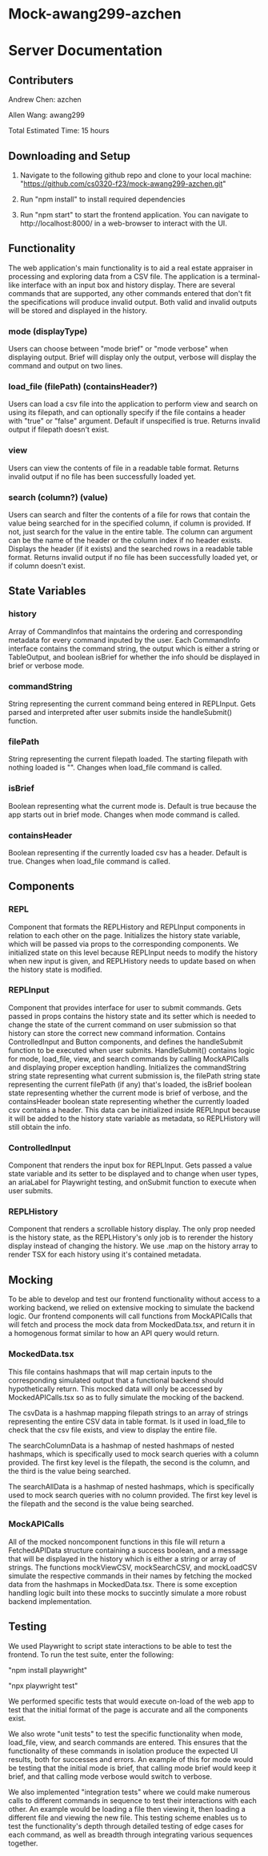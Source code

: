 # Mock-awang299-azchen

# Server Documentation

## Contributers

Andrew Chen: azchen

Allen Wang: awang299

Total Estimated Time: 15 hours

## Downloading and Setup

1. Navigate to the following github repo and clone to your local machine:
   "https://github.com/cs0320-f23/mock-awang299-azchen.git"

2. Run "npm install" to install required dependencies

3. Run "npm start" to start the frontend application. You can navigate to http://localhost:8000/ in a web-browser to interact with the UI.

## Functionality

The web application's main functionality is to aid a real estate appraiser in processing and exploring data from a CSV file. The application is a terminal-like interface with an input box and history display. There are several commands that are supported, any other commands entered that don't fit the specifications will produce invalid output. Both valid and invalid outputs will be stored and displayed in the history.

### mode (displayType)

Users can choose between "mode brief" or "mode verbose" when displaying output. Brief will display only the output, verbose will display the command and output on two lines.

### load_file (filePath) (containsHeader?)

Users can load a csv file into the application to perform view and search on using its filepath, and can optionally specify if the file contains a header with "true" or "false" argument. Default if unspecified is true. Returns invalid output if filepath doesn't exist.

### view

Users can view the contents of file in a readable table format. Returns invalid output if no file has been successfully loaded yet.

### search (column?) (value)

Users can search and filter the contents of a file for rows that contain the value being searched for in the specified column, if column is provided. If not, just search for the value in the entire table. The column can argument can be the name of the header or the column index if no header exists. Displays the header (if it exists) and the searched rows in a readable table format. Returns invalid output if no file has been successfully loaded yet, or if column doesn't exist.

## State Variables

### history

Array of CommandInfos that maintains the ordering and corresponding metadata for every command inputed by the user. Each CommandInfo interface contains the command string, the output which is either a string or TableOutput, and boolean isBrief for whether the info should be displayed in brief or verbose mode.

### commandString

String representing the current command being entered in REPLInput. Gets parsed and interpreted after user submits inside the handleSubmit() function.

### filePath

String representing the current filepath loaded. The starting filepath with nothing loaded is "". Changes when load_file command is called.

### isBrief

Boolean representing what the current mode is. Default is true because the app starts out in brief mode. Changes when mode command is called.

### containsHeader

Boolean representing if the currently loaded csv has a header. Default is true. Changes when load_file command is called.

## Components

### REPL

Component that formats the REPLHistory and REPLInput components in relation to each other on the page. Initializes the history state variable, which will be passed via props to the corresponding components. We initialized state on this level because REPLInput needs to modify the history when new input is given, and REPLHistory needs to update based on when the history state is modified.

### REPLInput

Component that provides interface for user to submit commands. Gets passed in props contains the history state and its setter which is needed to change the state of the current command on user submission so that history can store the correct new command information. Contains ControlledInput and Button components, and defines the handleSubmit function to be executed when user submits. HandleSubmit() contains logic for mode, load_file, view, and search commands by calling MockAPICalls and displaying proper exception handling. Initializes the commandString string state representing what current submission is, the filePath string state representing the current filePath (if any) that's loaded, the isBrief boolean state representing whether the current mode is brief of verbose, and the containsHeader boolean state representing whether the currently loaded csv contains a header. This data can be initialized inside REPLInput because it will be added to the history state variable as metadata, so REPLHistory will still obtain the info.

### ControlledInput

Component that renders the input box for REPLInput. Gets passed a value state variable and its setter to be displayed and to change when user types, an ariaLabel for Playwright testing, and onSubmit function to execute when user submits.

### REPLHistory

Component that renders a scrollable history display. The only prop needed is the history state, as the REPLHistory's only job is to rerender the history display instead of changing the history. We use .map on the history array to render TSX for each history using it's contained metadata.

## Mocking

To be able to develop and test our frontend functionality without access to a working backend, we relied on extensive mocking to simulate the backend logic. Our frontend components will call functions from MockAPICalls that will fetch and process the mock data from MockedData.tsx, and return it in a homogenous format similar to how an API query would return.

### MockedData.tsx

This file contains hashmaps that will map certain inputs to the corresponding simulated output that a functional backend should hypothetically return. This mocked data will only be accessed by MockedAPICalls.tsx so as to fully simulate the mocking of the backend.

The csvData is a hashmap mapping filepath strings to an array of strings representing the entire CSV data in table format. Is it used in load_file to check that the csv file exists, and view to display the entire file.

The searchColumnData is a hashmap of nested hashmaps of nested hashmaps, which is specifically used to mock search queries with a column provided. The first key level is the filepath, the second is the column, and the third is the value being searched.

The searchAllData is a hashmap of nested hashmaps, which is specifically used to mock search queries with no column provided. The first key level is the filepath and the second is the value being searched.

### MockAPICalls

All of the mocked noncomponent functions in this file will return a FetchedAPIData structure containing a success boolean, and a message that will be displayed in the history which is either a string or array of strings. The functions mockViewCSV, mockSearchCSV, and mockLoadCSV simulate the respective commands in their names by fetching the mocked data from the hashmaps in MockedData.tsx. There is some exception handling logic built into these mocks to succintly simulate a more robust backend implementation.

## Testing

We used Playwright to script state interactions to be able to test the frontend. To run the test suite, enter the following:

"npm install playwright"

"npx playwright test"

We performed specific tests that would execute on-load of the web app to test that the initial format of the page is accurate and all the components exist.

We also wrote "unit tests" to test the specific functionality when mode, load_file, view, and search commands are entered. This ensures that the functionality of these commands in isolation produce the expected UI results, both for successes and errors. An example of this for mode would be testing that the initial mode is brief, that calling mode brief would keep it brief, and that calling mode verbose would switch to verbose.

We also implemented "integration tests" where we could make numerous calls to different commands in sequence to test their interactions with each other. An example would be loading a file then viewing it, then loading a different file and viewing the new file. This testing scheme enables us to test the functionality's depth through detailed testing of edge cases for each command, as well as breadth through integrating various sequences together.
